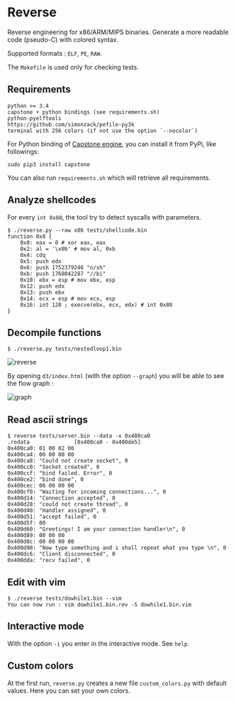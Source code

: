 Reverse
=======

Reverse engineering for x86/ARM/MIPS binaries. Generate a more readable code
(pseudo-C) with colored syntax.

Supported formats : `ELF`, `PE`, `RAW`.


The `Makefile` is used only for checking tests.


## Requirements

    python >= 3.4
    capstone + python bindings (see requirements.sh)
    python-pyelftools
    https://github.com/simonzack/pefile-py3k
    terminal with 256 colors (if not use the option `--nocolor`)

For Python binding of [Capstone engine](http://www.capstone-engine.org), you 
can install it from PyPi, like followings: 

    sudo pip3 install capstone

You can also run `requirements.sh` which will retrieve all requirements.


## Analyze shellcodes

For every `int 0x80`, the tool try to detect syscalls with parameters.

    $ ./reverse.py --raw x86 tests/shellcode.bin
    function 0x0 {
        0x0: eax = 0 # xor eax, eax
        0x2: al = '\x0b' # mov al, 0xb
        0x4: cdq
        0x5: push edx
        0x6: push 1752379246 "n/sh"
        0xb: push 1768042287 "//bi"
        0x10: ebx = esp # mov ebx, esp
        0x12: push edx
        0x13: push ebx
        0x14: ecx = esp # mov ecx, esp
        0x16: int 128 ; execve(ebx, ecx, edx) # int 0x80
    }


## Decompile functions

    $ ./reverse.py tests/nestedloop1.bin

![reverse](http://hippersoft.fr/projects/rev2.jpg)

By opening `d3/index.html` (with the option `--graph`) you will be able to
see the flow graph :

![graph](http://hippersoft.fr/projects/graph.jpg)


## Read ascii strings

    $ reverse tests/server.bin --data -x 0x400ca0
    .rodata              [0x400ca0 - 0x400de5]
    0x400ca0: 01 00 02 00
    0x400ca4: 00 00 00 00
    0x400ca8: "Could not create socket", 0
    0x400cc0: "Socket created", 0
    0x400ccf: "bind failed. Error", 0
    0x400ce2: "bind done", 0
    0x400cec: 00 00 00 00
    0x400cf0: "Waiting for incoming connections...", 0
    0x400d14: "Connection accepted", 0
    0x400d28: "could not create thread", 0
    0x400d40: "Handler assigned", 0
    0x400d51: "accept failed", 0
    0x400d5f: 00
    0x400d60: "Greetings! I am your connection handler\n", 0
    0x400d89: 00 00 00
    0x400d8c: 00 00 00 00
    0x400d90: "Now type something and i shall repeat what you type \n", 0
    0x400dc6: "Client disconnected", 0
    0x400dda: "recv failed", 0


## Edit with vim

    $ ./reverse tests/dowhile1.bin --vim
    You can now run : vim dowhile1.bin.rev -S dowhile1.bin.vim


## Interactive mode

With the option `-i` you enter in the interactive mode. See `help`.


## Custom colors

At the first run, `reverse.py` creates a new file `custom_colors.py` with
default values. Here you can set your own colors.
